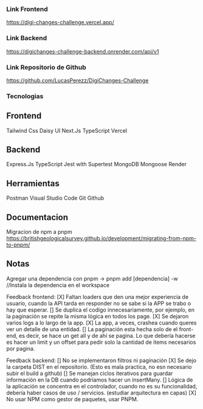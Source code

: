 ### Link Frontend

https://digi-changes-challenge.vercel.app/


### Link Backend

https://digichanges-challenge-backend.onrender.com/api/v1


### Link Repositorio de Github

https://github.com/LucasPerezz/DigiChanges-Challenge


### Tecnologias 

## Frontend
Tailwind Css
Daisy UI
Next.Js
TypeScript
Vercel

## Backend
Express.Js
TypeScript
Jest with Supertest
MongoDB
Mongoose
Render 

## Herramientas
Postman
Visual Studio Code
Git
Github

## Documentacion
Migracion de npm a pnpm
https://britishgeologicalsurvey.github.io/development/migrating-from-npm-to-pnpm/


## Notas
Agregar una dependencia con pnpm -> pnpm add [dependencia] -w //Instala la dependencia en el workspace


Feedback frontend:
[X] Faltan loaders que den una mejor experiencia de usuario, cuando la API tarda en responder no se sabe si la APP se trabo o hay que esperar.
[] Se duplica el codigo innecesariamente, por ejemplo, en la paginación se repite la misma lógica en todos los page.
[X] Se dejaron varios logs a lo largo de la app.
[X] La app, a veces, crashea cuando queres ver un detalle de una entidad.
[] La paginación esta hecha solo de el front-end, es decir, se hace un get all y de ahí se pagina. Lo que debería hacerse es hacer un limit y un offset para pedir solo la cantidad de items necesarios por pagina.


Feedback backend:
[] No se implementaron filtros ni paginación
[X] Se dejo la carpeta DIST en el repositorio. (Esto es mala practica, no esn necesario subir el build a github)
[] Se manejan ciclos iterativos para guardar información en la DB cuando podríamos hacer un insertMany.
[] Lógica de la aplicación se concentra en el controlador, cuando no es su funcionalidad, debería haber casos de uso / servicios. (estudiar arquitectura en capas)
[X] No usar NPM como gestor de paquetes, usar PNPM.
